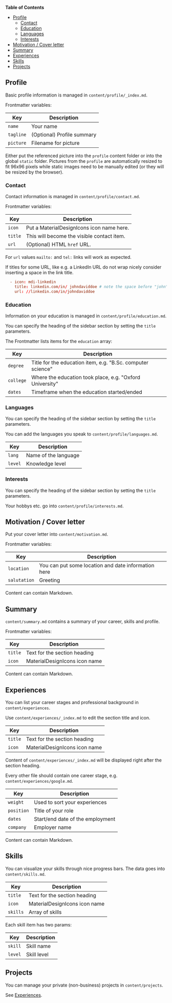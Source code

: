 **Table of Contents**

- [Profile](#profile)
    - [Contact](#contact)
    - [Education](#education)
    - [Languages](#languages)
    - [Interests](#interests)
- [Motivation / Cover letter](#motivation--cover-letter)
- [Summary](#summary)
- [Experiences](#experiences)
- [Skills](#skills)
- [Projects](#projects)

## Profile

Basic profile information is managed in `content/profile/_index.md`.

Frontmatter variables:

| Key       | Description                |
|-----------|----------------------------|
| `name`    | Your name                  |
| `tagline` | (Optional) Profile summary |
| `picture` | Filename for picture       |

Either put the referenced picture into the `profile` content folder or into the global `static` folder.
Pictures from the `profile` are automatically resized to fit 96x96 pixels while static images need to be manually edited (or they will be resized by the browser).

### Contact

Contact information is managed in `content/profile/contact.md`.

Frontmatter variables:

| Key      | Description                                |
|----------|--------------------------------------------|
| `icon`   | Put a MaterialDesignIcons icon name here.  |
| `title`  | This will become the visible contact item. |
| `url`    | (Optional) HTML `href` URL.                |

For `url` values `mailto:` and `tel:` links will work as expected.

If titles for some URL, like e.g. a LinkedIn URL do not wrap nicely consider inserting a space in the link title.

```toml
  - icon: mdi-linkedin
    title: linkedin.com/in/ johndaviddoe # note the space before "john"!
    url: //linkedin.com/in/johndaviddoe
```

### Education

Information on your education is managed in `content/profile/education.md`.

You can specify the heading of the sidebar section by setting the `title` parameters.

The Frontmatter lists items for the `education` array:

| Key       | Description                                                 |
|-----------|-------------------------------------------------------------|
| `degree`  | Title for the education item, e.g. "B.Sc. computer science" |
| `college` | Where the education took place, e.g. "Oxford University"    |
| `dates`   | Timeframe when the education started/ended                  |

### Languages

You can specify the heading of the sidebar section by setting the `title` parameters.

You can add the languages you speak to `content/profile/languages.md`.

| Key     | Description          |
|---------|----------------------|
| `lang`  | Name of the language |
| `level` | Knowledge level      |

### Interests

You can specify the heading of the sidebar section by setting the `title` parameters.

Your hobbys etc. go into `content/profile/interests.md`.


## Motivation / Cover letter

Put your cover letter into `content/motivation.md`.

Frontmatter variables:

| Key          | Description                                         |
|--------------|-----------------------------------------------------|
| `location`   | You can put some location and date information here |
| `salutation` | Greeting                                            |

Content can contain Markdown.

## Summary

`content/summary.md` contains a summary of your career, skills and profile.

Frontmatter variables:

| Key     | Description                   |
|---------|-------------------------------|
| `title` | Text for the section heading  |
| `icon`  | MaterialDesignIcons icon name |

Content can contain Markdown.

## Experiences

You can list your career stages and professional background in `content/experiences`.

Use `content/experiences/_index.md` to edit the section title and icon.

| Key     | Description                   |
|---------|-------------------------------|
| `title` | Text for the section heading  |
| `icon`  | MaterialDesignIcons icon name |

Content of `content/experiences/_index.md` will be displayed right after the section heading.

Every other file should contain one career stage, e.g. `content/experiences/google.md`.

| Key        | Description                      |
|------------|----------------------------------|
| `weight`   | Used to sort your experiences    |
| `position` | Title of your role               |
| `dates`    | Start/end date of the employment |
| `company`  | Employer name                    |

Content can contain Markdown.

## Skills

You can visualize your skills through nice progress bars.
The data goes into `content/skills.md`.

| Key       | Description                   |
|-----------|-------------------------------|
| `title`   | Text for the section heading  |
| `icon`    | MaterialDesignIcons icon name |
| `skills`  | Array of skills               |

Each skill item has two params:

| Key       | Description |
|-----------|-------------|
| `skill`   | Skill name  |
| `level`   | Skill level |


## Projects

You can manage your private (non-business) projects in `content/projects`.

See [Experiences](#Experiences).

